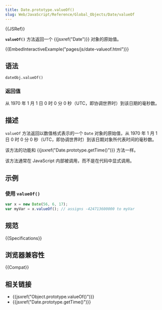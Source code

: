 ```yaml
---
title: Date.prototype.valueOf()
slug: Web/JavaScript/Reference/Global_Objects/Date/valueOf
---
```


{{JSRef}}

**`valueOf()`** 方法返回一个 {{jsxref("Date")}} 对象的原始值。

{{EmbedInteractiveExample("pages/js/date-valueof.html")}}

## 语法

```plain
dateObj.valueOf()
```

### 返回值

从 1970 年 1 月 1 日 0 时 0 分 0 秒（UTC，即协调世界时）到该日期的毫秒数。

## 描述

`valueOf` 方法返回以数值格式表示的一个 `Date` 对象的原始值，从 1970 年 1 月 1 日 0 时 0 分 0 秒（UTC，即协调世界时）到该日期对象所代表时间的毫秒数。

该方法的功能和 {{jsxref("Date.prototype.getTime()")}} 方法一样。

该方法通常在 JavaScript 内部被调用，而不是在代码中显式调用。

## 示例

### 使用 `valueOf()`

```js
var x = new Date(56, 6, 17);
var myVar = x.valueOf(); // assigns -424713600000 to myVar
```

## 规范

{{Specifications}}

## 浏览器兼容性

{{Compat}}

## 相关链接

- {{jsxref("Object.prototype.valueOf()")}}
- {{jsxref("Date.prototype.getTime()")}}
